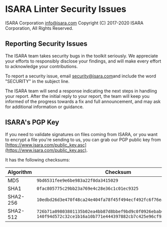# ISARA Linter Security Issues
ISARA Corporation <info@isara.com>
Copyright (C) 2017-2020 ISARA Corporation, All Rights Reserved.

## Reporting Security Issues

The ISARA team takes security bugs in the toolkit seriously. We appreciate your
efforts to responsibly disclose your findings, and will make every effort to
acknowledge your contributions.

To report a security issue, email
[security@isara.com](mailto:security@isara.com?subject=SECURITY)and include the
word "SECURITY" in the subject line.

The ISARA team will send a response indicating the next steps in handling your
report. After the initial reply to your report, the team will keep you informed
of the progress towards a fix and full announcement, and may ask for additional
information or guidance.

## ISARA's PGP Key

If you need to validate signatures on files coming from ISARA, or you want to
encrypt a file you're sending to us, you can grab our PGP public key from
[https://www.isara.com/public_key.asc](https://www.isara.com/public_key.asc).

It has the following checksums:

| Algorithm | Checksum |
| --------- | -------- |
| MD5       |`9bd6531fee9e6be983a22f0da3415029` |
| SHA1      |`0fac805775c29bb23a769e4c28e36c1c01ec9325` |
| SHA2-256  |`10edbd26d3e470f48ca24e404fa78f45f494ecf492fc6f76ea77a5eb433328d0` |
| SHA2-512  |`726b71a09803801135b02ea4bb87d8bbef9bd9c0f0926ebab6aa7cd2cdaa1375` `140f94d572c32ce1b16a10b771e444397882cb7c425e96cf95e22498e7c30161` |
